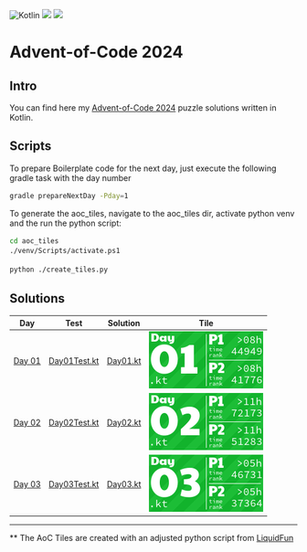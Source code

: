 ![Kotlin](https://img.shields.io/badge/Kotlin-grey?logo=Kotlin&style=for-the-badge)
![](https://img.shields.io/badge/📅%20days-00-005060?style=for-the-badge)
![](https://img.shields.io/badge/⭐%20stars-00-005060?style=for-the-badge)

# Advent-of-Code 2024

## Intro

You can find here my [Advent-of-Code 2024](https://adventofcode.com/2024) puzzle solutions written in Kotlin.

## Scripts

To prepare Boilerplate code for the next day, just execute the following gradle task with the day number
```bash 
gradle prepareNextDay -Pday=1
```

To generate the aoc_tiles, navigate to the aoc_tiles dir, activate python venv and the run the python script:
```bash
cd aoc_tiles
./venv/Scripts/activate.ps1 

python ./create_tiles.py
```

## Solutions

| Day                                           | Test                                                                        | Solution                                                            | Tile                               |
|-----------------------------------------------|-----------------------------------------------------------------------------|---------------------------------------------------------------------|------------------------------------|
| [Day 01](https://adventofcode.com/2024/day/1) | [Day01Test.kt](./src/test/kotlin/tr/emreone/adventofcode/days/Day01Test.kt) | [Day01.kt](./src/main/kotlin/tr/emreone/adventofcode/days/Day01.kt) | ![Day 01](./aoc_tiles/2024/01.png) |
| [Day 02](https://adventofcode.com/2024/day/2) | [Day02Test.kt](./src/test/kotlin/tr/emreone/adventofcode/days/Day02Test.kt) | [Day02.kt](./src/main/kotlin/tr/emreone/adventofcode/days/Day02.kt) | ![Day 02](./aoc_tiles/2024/02.png) |
| [Day 03](https://adventofcode.com/2024/day/3) | [Day03Test.kt](./src/test/kotlin/tr/emreone/adventofcode/days/Day03Test.kt) | [Day03.kt](./src/main/kotlin/tr/emreone/adventofcode/days/Day03.kt) | ![Day 03](./aoc_tiles/2024/03.png) |
<!-- $1 -->

---

** The AoC Tiles are created with an adjusted python script from [LiquidFun](https://github.com/LiquidFun/adventofcode/tree/main/AoCTiles)
